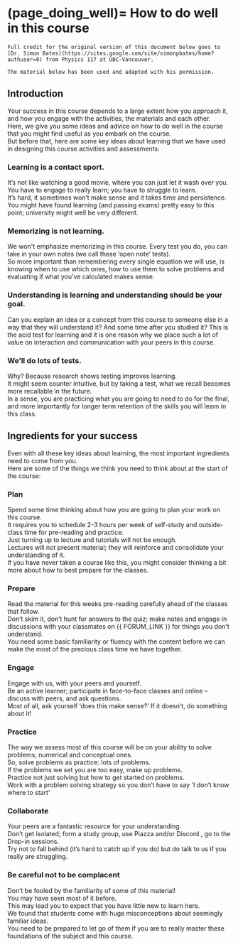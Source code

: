 (page_doing_well)=
How to do well in this course
=======================

```{tip}
Full credit for the original version of this document below goes to [Dr. Simon Bates](https://sites.google.com/site/simonpbates/home?authuser=0) from Physics 117 at UBC-Vancouver.

The material below has been used and adapted with his permission.
```

## Introduction

Your success in this course depends to a large extent how you approach it, and how you engage with the activities, the materials and each other.  
Here, we give you some ideas and advice on how to do well in the course that you might find useful as you embark on the course.  
But before that, here are some key ideas about learning that we have used in designing this course activities and assessments: 

### Learning is a contact sport.

It’s not like watching a good movie, where you can just let it wash over you.  
You have to engage to really learn; you have to struggle to learn.  
It’s hard, it sometimes won’t make sense and it takes time and persistence.  
You might have found learning (and passing exams) pretty easy to this point; university might well be very different.  

### Memorizing is not learning.

We won't emphasize memorizing in this course.
Every test you do, you can take in your own notes (we call these ‘open note’ tests).  
So more important than remembering every single equation we will use, is knowing when to use which ones, how to use them to solve problems and evaluating if what you’ve calculated makes sense.  

### Understanding is learning and understanding should be your goal.

Can you explain an idea or a concept from this course to someone else in a way that they will understand it?
And some time after you studied it? This is the acid test for learning and it is one reason why we place such a lot of value on interaction and communication with your peers in this course.  

### We’ll do lots of tests.

Why? Because research shows testing improves learning.  
It might seem counter intuitive, but by taking a test, what we recall becomes more recallable in the future.  
In a sense, you are practicing what you are going to need to do for the final, and more importantly for longer term retention of the skills you will learn in this class.

## Ingredients for your success 

Even with all these key ideas about learning, the most important ingredients need to come from you.  
Here are some of the things we think you need to think about at the start of the course:

### Plan

Spend some time thinking about how you are going to plan your work on this course.  
It requires you to schedule 2-3 hours per week of self-study and outside-class time for pre-reading and practice.  
Just turning up to lecture and tutorials will not be enough.  
Lectures will not present material; they will reinforce and consolidate your understanding of it.  
If you have never taken a course like this, you might consider thinking a bit more about how to best prepare for the classes.

### Prepare

Read the material for this weeks pre-reading carefully ahead of the classes that follow.  
Don’t skim it, don’t hunt for answers to the quiz; make notes and engage in discussions with your classmates on {{ FORUM_LINK }} for things you don’t understand.  
You need some basic familiarity or fluency with the content before we can make the most of the precious class time we have together.  

### Engage

Engage with us, with your peers and yourself.  
Be an active learner; participate in face-to-face classes and online – discuss with peers, and ask questions.  
Most of all, ask yourself ‘does this make sense?’ If it doesn’t, do something about it! 

### Practice

The way we assess most of this course will be on your ability to solve problems; numerical and conceptual ones.  
So, solve problems as practice: lots of problems.  
If the problems we set you are too easy, make up problems.  
Practice not just solving but how to get started on problems.  
 Work with a problem solving strategy so you don’t have to say 'I don’t know where to start'

### Collaborate

Your peers are a fantastic resource for your understanding.  
Don’t get isolated; form a study group, use Piazza and/or Discord , go to the Drop-in sessions.  
Try not to fall behind (it’s hard to catch up if you do) but do talk to us if you really are struggling.  

### Be careful not to be complacent

Don’t be fooled by the familiarity of some of this material!  
You may have seen most of it before.  
This may lead you to expect that you have little new to learn here.  
We found that students come with huge misconceptions about seemingly familiar ideas.  
You need to be prepared to let go of them if you are to really master these foundations of the subject and this course. 